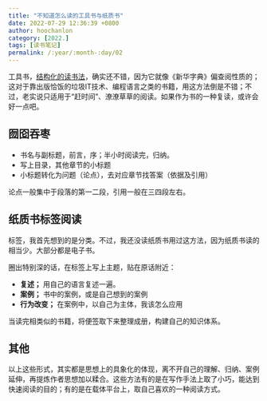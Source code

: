 ```yaml
---
title: "不知道怎么读的工具书与纸质书"
date: 2022-07-29 12:36:39 +0800
author: hoochanlon
category: [2022.]
tags: [读书笔记]
permalink: /:year/:month-:day/02
---
```


工具书，[结构化的读书法](https://www.bilibili.com/video/BV1tK411G7xt)，确实还不错，因为它就像《新华字典》偏查阅性质的；这对于靠出版恰饭的垃圾IT技术、编程语言之类的书籍，用这方法倒是不错；不过，老实说只适用于“赶时间”、潦潦草草的阅读。如果作为书的一种复读，或许会好一点吧。

<!-- more -->

## 囫囵吞枣

* 书名与副标题，前言，序；半小时阅读完，归纳。
* 写上目录，其他章节的小标题
* 小标题转化为问题（论点），去对应章节找答案（依据及引用）

论点一般集中于段落的第一二段，引用一般在三四段左右。

## 纸质书标签阅读

标签，我首先想到的是分类。不过，我还没读纸质书用过这方法，因为纸质书读的相当少。大部分都是电子书。

圈出特别深的话，在标签上写上主题，贴在原话附近：

* **复述；** 用自己的语言复述一遍。
* **案例；** 书中的案例，或是自己想到的案例
* **行为改变；** 在案例中，以自己为主体，我该怎么应用

当读完相类似的书籍，将便签取下来整理成册，构建自己的知识体系。

## 其他

以上这些形式，其实都是思想上的具象化的体现，离不开自己的理解、归纳、案例延伸，再提炼作者思想加以糅合。这些方法有的是在写作手法上取了小巧，能达到快速阅读的目的；有的是在载体平台上，取自己喜欢的一种阅读方式。